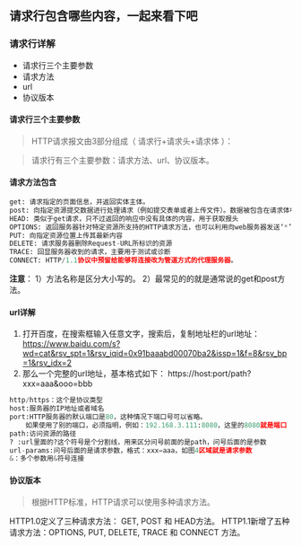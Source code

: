 ## 请求行包含哪些内容，一起来看下吧

### 请求行详解

- 请求行三个主要参数
- 请求方法
- url
- 协议版本

#### 请求行三个主要参数

> HTTP请求报文由3部分组成（ 请求行+请求头+请求体 ）：

> 请求行有三个主要参数：请求方法、url、协议版本。

#### 请求方法包含

```python
get: 请求指定的页面信息，并返回实体主体。
post: 向指定资源提交数据进行处理请求（例如提交表单或者上传文件）。数据被包含在请求体中。POST请求可能会导致新的资源的建立和/或已有资源的修改。
HEAD: 类似于get请求，只不过返回的响应中没有具体的内容，用于获取报头
OPTIONS: 返回服务器针对特定资源所支持的HTTP请求方法，也可以利用向web服务器发送‘*’的请求来测试服务器的功能性
PUT: 向指定资源位置上传其最新内容
DELETE: 请求服务器删除Request-URL所标识的资源
TRACE: 回显服务器收到的请求，主要用于测试或诊断
CONNECT: HTTP/1.1协议中预留给能够将连接改为管道方式的代理服务器。
```

**注意**：
1）方法名称是区分大小写的。
2）最常见的的就是通常说的get和post方法。


#### url详解

1. 打开百度，在搜索框输入任意文字，搜索后，复制地址栏的url地址：
https://www.baidu.com/s?wd=cat&rsv_spt=1&rsv_iqid=0x91baaabd00070ba2&issp=1&f=8&rsv_bp=1&rsv_idx=2
2. 那么一个完整的url地址，基本格式如下：
https://host:port/path?xxx=aaa&ooo=bbb

```python
http/https：这个是协议类型
host:服务器的IP地址或者域名
port:HTTP服务器的默认端口是80，这种情况下端口号可以省略。
	如果使用了别的端口，必须指明，例如：192.168.3.111:8080，这里的8080就是端口
path:访问资源的路径
? :url里面的?这个符号是个分割线，用来区分问号前面的是path，问号后面的是参数
url-params:问号后面的是请求参数，格式：xxx=aaa，如图4区域就是请求参数
&：多个参数用&符号连接
```

#### 协议版本

> 根据HTTP标准，HTTP请求可以使用多种请求方法。

HTTP1.0定义了三种请求方法： GET, POST 和 HEAD方法。
HTTP1.1新增了五种请求方法：OPTIONS, PUT, DELETE, TRACE 和 CONNECT 方法。

